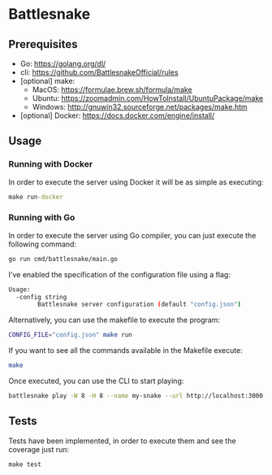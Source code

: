 # Battlesnake

## Prerequisites

- Go: https://golang.org/dl/
- cli: https://github.com/BattlesnakeOfficial/rules
- [optional] make:
  - MacOS: https://formulae.brew.sh/formula/make
  - Ubuntu: https://zoomadmin.com/HowToInstall/UbuntuPackage/make
  - Windows: http://gnuwin32.sourceforge.net/packages/make.htm
- [optional] Docker: https://docs.docker.com/engine/install/

## Usage

### Running with Docker

In order to execute the server using Docker it will be as simple as executing:

```cmd
make run-docker
```

### Running with Go

In order to execute the server using Go compiler, you can just execute the following command:

```bash
go run cmd/battlesnake/main.go
```

I've enabled the specification of the configuration file using a flag:

```bash
Usage:
  -config string
        Battlesnake server configuration (default "config.json")
```

Alternatively, you can use the makefile to execute the program:

```bash
CONFIG_FILE="config.json" make run
```

If you want to see all the commands available in the Makefile execute:

```bash
make
```

Once executed, you can use the CLI to start playing:

```bash
battlesnake play -W 8 -H 8 --name my-snake --url http://localhost:3000 -g solo -v
```

## Tests

Tests have been implemented, in order to execute them and see the coverage just run:

```cmd
make test
```
